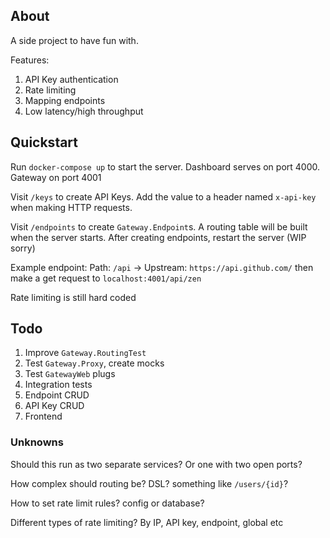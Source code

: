 ## About

A side project to have fun with.

Features:
1. API Key authentication
2. Rate limiting
3. Mapping endpoints
4. Low latency/high throughput

## Quickstart

Run `docker-compose up` to start the server. Dashboard serves on port 4000. Gateway on port 4001

Visit `/keys` to create API Keys. Add the value to a header named `x-api-key` when making HTTP requests.

Visit `/endpoints` to create `Gateway.Endpoint`s. A routing table will be built when the server starts. After creating endpoints, restart the server (WIP sorry)

Example endpoint: Path: `/api` -> Upstream: `https://api.github.com/` then make a get request to `localhost:4001/api/zen`

Rate limiting is still hard coded


## Todo

1. Improve `Gateway.RoutingTest`
2. Test `Gateway.Proxy`, create mocks
3. Test `GatewayWeb` plugs
4. Integration tests
5. Endpoint CRUD
6. API Key CRUD
7. Frontend

### Unknowns

Should this run as two separate services? Or one with two open ports?

How complex should routing be? DSL? something like `/users/{id}`?

How to set rate limit rules? config or database?

Different types of rate limiting? By IP, API key, endpoint, global etc
